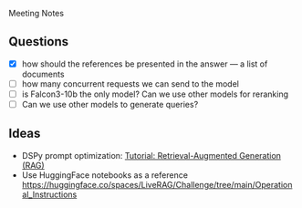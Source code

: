 Meeting Notes

## Questions

- [x] how should the references be presented in the answer –– a list of documents
- [ ] how many concurrent requests we can send to the model
- [ ] is Falcon3-10b the only model? Can we use other models for reranking
- [ ] Can we use other models to generate queries?

## Ideas

- DSPy prompt optimization: [Tutorial: Retrieval-Augmented Generation (RAG)](https://dspy.ai/tutorials/rag/)
- Use HuggingFace notebooks as a reference https://huggingface.co/spaces/LiveRAG/Challenge/tree/main/Operational_Instructions
